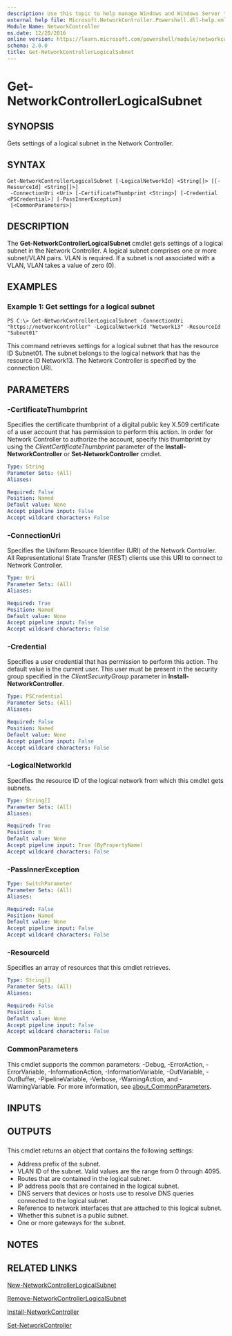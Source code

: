 ```yaml
---
description: Use this topic to help manage Windows and Windows Server technologies with Windows PowerShell.
external help file: Microsoft.NetworkController.Powershell.dll-help.xml
Module Name: NetworkController
ms.date: 12/20/2016
online version: https://learn.microsoft.com/powershell/module/networkcontroller/get-networkcontrollerlogicalsubnet?view=windowsserver2019-ps&wt.mc_id=ps-gethelp
schema: 2.0.0
title: Get-NetworkControllerLogicalSubnet
---
```


# Get-NetworkControllerLogicalSubnet

## SYNOPSIS
Gets settings of a logical subnet in the Network Controller.

## SYNTAX

```
Get-NetworkControllerLogicalSubnet [-LogicalNetworkId] <String[]> [[-ResourceId] <String[]>]
 -ConnectionUri <Uri> [-CertificateThumbprint <String>] [-Credential <PSCredential>] [-PassInnerException]
 [<CommonParameters>]
```

## DESCRIPTION
The **Get-NetworkControllerLogicalSubnet** cmdlet gets settings of a logical subnet in the Network Controller.
A logical subnet comprises one or more subnet/VLAN pairs.
VLAN is required.
If a subnet is not associated with a VLAN, VLAN takes a value of zero (0).

## EXAMPLES

### Example 1: Get settings for a logical subnet
```
PS C:\> Get-NetworkControllerLogicalSubnet -ConnectionUri "https://networkcontroller" -LogicalNetworkId "Network13" -ResourceId "Subnet01"
```

This command retrieves settings for a logical subnet that has the resource ID Subnet01.
The subnet belongs to the logical network that has the resource ID Network13.
The Network Controller is specified by the connection URI.

## PARAMETERS

### -CertificateThumbprint
Specifies the certificate thumbprint of a digital public key X.509 certificate of a user account that has permission to perform this action.
In order for Network Controller to authorize the account, specify this thumbprint by using the *ClientCertificateThumbprint* parameter of the **Install-NetworkController** or **Set-NetworkController** cmdlet.

```yaml
Type: String
Parameter Sets: (All)
Aliases: 

Required: False
Position: Named
Default value: None
Accept pipeline input: False
Accept wildcard characters: False
```

### -ConnectionUri
Specifies the Uniform Resource Identifier (URI) of the Network Controller.
All Representational State Transfer (REST) clients use this URI to connect to Network Controller.

```yaml
Type: Uri
Parameter Sets: (All)
Aliases: 

Required: True
Position: Named
Default value: None
Accept pipeline input: False
Accept wildcard characters: False
```

### -Credential
Specifies a user credential that has permission to perform this action.
The default value is the current user.
This user must be present in the security group specified in the *ClientSecurityGroup* parameter in **Install-NetworkController**.

```yaml
Type: PSCredential
Parameter Sets: (All)
Aliases: 

Required: False
Position: Named
Default value: None
Accept pipeline input: False
Accept wildcard characters: False
```

### -LogicalNetworkId
Specifies the resource ID of the logical network from which this cmdlet gets subnets.

```yaml
Type: String[]
Parameter Sets: (All)
Aliases: 

Required: True
Position: 0
Default value: None
Accept pipeline input: True (ByPropertyName)
Accept wildcard characters: False
```

### -PassInnerException


```yaml
Type: SwitchParameter
Parameter Sets: (All)
Aliases: 

Required: False
Position: Named
Default value: None
Accept pipeline input: False
Accept wildcard characters: False
```

### -ResourceId
Specifies an array of resources that this cmdlet retrieves.

```yaml
Type: String[]
Parameter Sets: (All)
Aliases: 

Required: False
Position: 1
Default value: None
Accept pipeline input: False
Accept wildcard characters: False
```

### CommonParameters
This cmdlet supports the common parameters: -Debug, -ErrorAction, -ErrorVariable, -InformationAction, -InformationVariable, -OutVariable, -OutBuffer, -PipelineVariable, -Verbose, -WarningAction, and -WarningVariable. For more information, see [about_CommonParameters](https://go.microsoft.com/fwlink/?LinkID=113216).

## INPUTS

## OUTPUTS

###  
This cmdlet returns an object that contains the following settings: 

- Address prefix of the subnet.
- VLAN ID of the subnet.
Valid values are the range from 0 through 4095. 
- Routes that are contained in the logical subnet.
- IP address pools that are contained in the logical subnet.
- DNS servers that devices or hosts use to resolve DNS queries connected to the logical subnet.
- Reference to network interfaces that are attached to this logical subnet.
- Whether this subnet is a public subnet.
- One or more gateways for the subnet.

## NOTES

## RELATED LINKS

[New-NetworkControllerLogicalSubnet](./New-NetworkControllerLogicalSubnet.md)

[Remove-NetworkControllerLogicalSubnet](./Remove-NetworkControllerLogicalSubnet.md)

[Install-NetworkController](./Install-NetworkController.md)

[Set-NetworkController](./Set-NetworkController.md)

